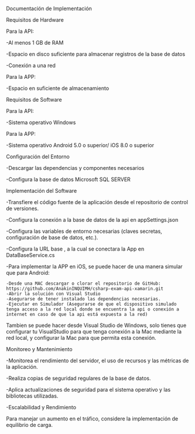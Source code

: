 Documentación de Implementación 


Requisitos de Hardware

Para la API:

-Al menos 1 GB de RAM

-Espacio en disco suficiente para almacenar registros de la base de datos

-Conexión a una red

Para la APP:

-Espacio en suficiente de almacenamiento

Requisitos de Software

Para la API:

-Sistema operativo Windows

Para la APP:

-Sistema operativo Android 5.0 o superior/ iOS 8.0 o superior

Configuración del Entorno

-Descargar las dependencias y componentes necesarios

-Configura la base de datos Microsoft SQL SERVER 

Implementación del Software

-Transfiere el código fuente de la aplicación desde el repositorio de control de versiones.

-Configura la conexión a la base de datos de la api en appSettings.json

-Configura las variables de entorno necesarias (claves secretas, configuración de base de datos, etc.).

-Configura la URL base , a la cual se conectara la App en DataBaseService.cs

-Para implementar la APP en iOS, se puede hacer de una manera simular que para Android:

    -Desde una MAC descargar o clorar el repositorio de GitHub: https://github.com/AnakinINQUIMH/csharp-exam-api-xamarin.git
    -Abrir la solución con Visual Studio
    -Asegurarse de tener instalado las dependencias necesarias.
    -Ejecutar en Simulador (Asegurarse de que el dispositivo simulado tenga acceso a la red local donde se encuentra la api o conexión a internet en caso de que la api está expuesta a la red)

Tambien se puede hacer desde Visual Studio de Windows, solo tienes que configurar tu VisualStudio para que tenga conexión a la Mac mediante la red local, y configurar la Mac para que permita esta conexión.

Monitoreo y Mantenimiento


-Monitorea el rendimiento del servidor, el uso de recursos y las métricas de la aplicación.

-Realiza copias de seguridad regulares de la base de datos.

-Aplica actualizaciones de seguridad para el sistema operativo y las bibliotecas utilizadas.

-Escalabilidad y Rendimiento


Para manejar un aumento en el tráfico, considere la implementación de equilibrio de carga.
